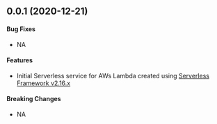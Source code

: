 
<a name="v0.0.1"></a>
## 0.0.1 (2020-12-21)

#### Bug Fixes

* NA

#### Features

* Initial Serverless service for AWs Lambda created using [Serverless Framework v2.16.x](https://www.serverless.com/)

#### Breaking Changes

* NA
